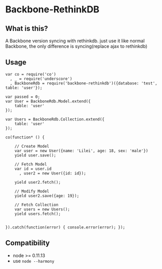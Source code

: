 Backbone-RethinkDB
===========================
## What is this?
A Backbone version syncing with rethinkdb.
just use it like normal Backbone, the only difference is syncing(replace ajax to rethinkdb)

## Usage

```
var co = require('co')
  , _ = require('underscore')
  , BackboneRdb = require('backbone-rethinkdb')({database: 'test', table: 'user'});

var passed = 0;
var User = BackboneRdb.Model.extend({
    table: 'user'
});

var Users = BackboneRdb.Collection.extend({
    table: 'user'
});

co(function* () {

    // Create Model
    var user = new User({name: 'Lilei', age: 18, sex: 'male'})
    yield user.save();

    // Fetch Model
    var id = user.id
      , user2 = new User({id: id});

    yield user2.fetch();

    // Modify Model
    yield user2.save({age: 19});

    // Fetch Collection
    var users = new Users();
    yield users.fetch();


}).catch(function(error) { console.error(error); });

```

## Compatibility
- node >= 0.11.13
- use `node --harmony`
